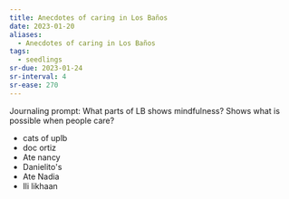 ```yaml
---
title: Anecdotes of caring in Los Baños
date: 2023-01-20
aliases:
  - Anecdotes of caring in Los Baños
tags:
  - seedlings
sr-due: 2023-01-24
sr-interval: 4
sr-ease: 270
---
```

Journaling prompt: What parts of LB shows mindfulness? Shows what is possible when people care?
- cats of uplb
- doc ortiz
- Ate nancy
- Danielito's
- Ate Nadia
- Ili likhaan